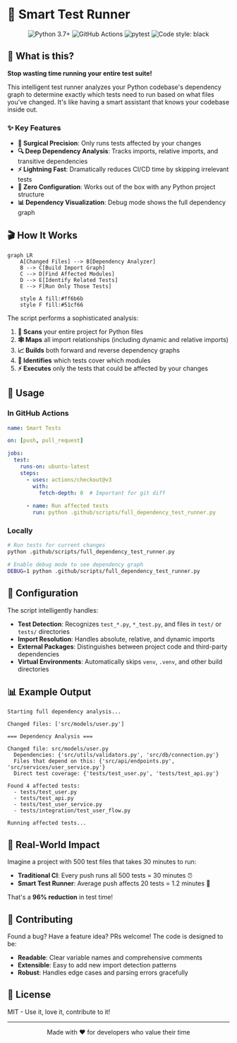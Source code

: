 # 🚀 Smart Test Runner

<p align="center">
  <img src="https://img.shields.io/badge/python-3.10+-blue.svg" alt="Python 3.7+">
  <img src="https://img.shields.io/badge/CI%2FCD-GitHub%20Actions-brightgreen" alt="GitHub Actions">
  <img src="https://img.shields.io/badge/test%20framework-pytest-orange" alt="pytest">
  <img src="https://img.shields.io/badge/code%20style-black-000000.svg" alt="Code style: black">
</p>

## 🧠 What is this?

**Stop wasting time running your entire test suite!** 

This intelligent test runner analyzes your Python codebase's dependency graph to determine exactly which tests need to run based on what files you've changed. It's like having a smart assistant that knows your codebase inside out.

### ✨ Key Features

- **🎯 Surgical Precision**: Only runs tests affected by your changes
- **🔍 Deep Dependency Analysis**: Tracks imports, relative imports, and transitive dependencies
- **⚡ Lightning Fast**: Dramatically reduces CI/CD time by skipping irrelevant tests
- **🧩 Zero Configuration**: Works out of the box with any Python project structure
- **📊 Dependency Visualization**: Debug mode shows the full dependency graph

## 🎬 How It Works

```mermaid
graph LR
    A[Changed Files] --> B[Dependency Analyzer]
    B --> C[Build Import Graph]
    C --> D[Find Affected Modules]
    D --> E[Identify Related Tests]
    E --> F[Run Only Those Tests]
    
    style A fill:#ff6b6b
    style F fill:#51cf66
```

The script performs a sophisticated analysis:

1. **🔎 Scans** your entire project for Python files
2. **🕸️ Maps** all import relationships (including dynamic and relative imports)
3. **📈 Builds** both forward and reverse dependency graphs
4. **🎯 Identifies** which tests cover which modules
5. **⚡ Executes** only the tests that could be affected by your changes

## 🚀 Usage

### In GitHub Actions

```yaml
name: Smart Tests

on: [push, pull_request]

jobs:
  test:
    runs-on: ubuntu-latest
    steps:
      - uses: actions/checkout@v3
        with:
          fetch-depth: 0  # Important for git diff
      
      - name: Run affected tests
        run: python .github/scripts/full_dependency_test_runner.py
```

### Locally

```bash
# Run tests for current changes
python .github/scripts/full_dependency_test_runner.py

# Enable debug mode to see dependency graph
DEBUG=1 python .github/scripts/full_dependency_test_runner.py
```

## 🔧 Configuration

The script intelligently handles:

- **Test Detection**: Recognizes `test_*.py`, `*_test.py`, and files in `test/` or `tests/` directories
- **Import Resolution**: Handles absolute, relative, and dynamic imports
- **External Packages**: Distinguishes between project code and third-party dependencies
- **Virtual Environments**: Automatically skips `venv`, `.venv`, and other build directories

## 📊 Example Output

```
Starting full dependency analysis...

Changed files: ['src/models/user.py']

=== Dependency Analysis ===

Changed file: src/models/user.py
  Dependencies: {'src/utils/validators.py', 'src/db/connection.py'}
  Files that depend on this: {'src/api/endpoints.py', 'src/services/user_service.py'}
  Direct test coverage: {'tests/test_user.py', 'tests/test_api.py'}

Found 4 affected tests:
  - tests/test_user.py
  - tests/test_api.py
  - tests/test_user_service.py
  - tests/integration/test_user_flow.py

Running affected tests...
```

## 🎯 Real-World Impact

Imagine a project with 500 test files that takes 30 minutes to run:

- **Traditional CI**: Every push runs all 500 tests = 30 minutes ⏰
- **Smart Test Runner**: Average push affects 20 tests = 1.2 minutes 🚀

That's a **96% reduction** in test time! 

## 🤝 Contributing

Found a bug? Have a feature idea? PRs welcome! The code is designed to be:

- **Readable**: Clear variable names and comprehensive comments
- **Extensible**: Easy to add new import detection patterns
- **Robust**: Handles edge cases and parsing errors gracefully

## 📝 License

MIT - Use it, love it, contribute to it!

---

<p align="center">
  Made with ❤️ for developers who value their time
</p>
